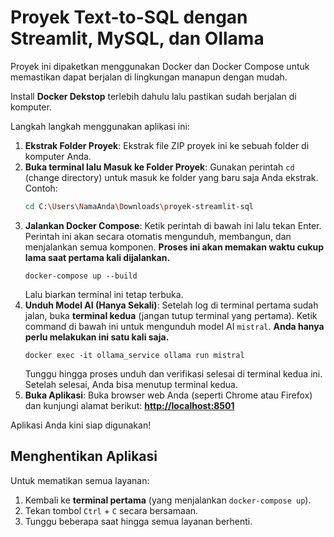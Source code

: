 # Proyek Text-to-SQL dengan Streamlit, MySQL, dan Ollama

Proyek ini dipaketkan menggunakan Docker dan Docker Compose untuk memastikan dapat berjalan di lingkungan manapun dengan mudah.

Install **Docker Dekstop** terlebih dahulu lalu pastikan sudah berjalan di komputer.

Langkah langkah menggunakan aplikasi ini:
1.  **Ekstrak Folder Proyek**: Ekstrak file ZIP proyek ini ke sebuah folder di komputer Anda.
2.  **Buka terminal lalu Masuk ke Folder Proyek**: Gunakan perintah `cd` (change directory) untuk masuk ke folder yang baru saja Anda ekstrak. Contoh:
    ```bash
    cd C:\Users\NamaAnda\Downloads\proyek-streamlit-sql
    ```
4.  **Jalankan Docker Compose**: Ketik perintah di bawah ini lalu tekan Enter. Perintah ini akan secara otomatis mengunduh, membangun, dan menjalankan semua komponen.
    **Proses ini akan memakan waktu cukup lama saat pertama kali dijalankan.**
    ```
    docker-compose up --build
    ```
    Lalu biarkan terminal ini tetap terbuka.
5.  **Unduh Model AI (Hanya Sekali)**: Setelah log di terminal pertama sudah jalan, buka **terminal kedua** (jangan tutup terminal yang pertama). Ketik command di bawah ini untuk mengunduh model AI `mistral`.
    **Anda hanya perlu melakukan ini satu kali saja.**
    ```
    docker exec -it ollama_service ollama run mistral
    ```
    Tunggu hingga proses unduh dan verifikasi selesai di terminal kedua ini. Setelah selesai, Anda bisa menutup terminal kedua.
6.  **Buka Aplikasi**: Buka browser web Anda (seperti Chrome atau Firefox) dan kunjungi alamat berikut:
    [**http://localhost:8501**](http://localhost:8501)

Aplikasi Anda kini siap digunakan!

## Menghentikan Aplikasi
Untuk mematikan semua layanan:

1.  Kembali ke **terminal pertama** (yang menjalankan `docker-compose up`).
2.  Tekan tombol `Ctrl` + `C` secara bersamaan.
3.  Tunggu beberapa saat hingga semua layanan berhenti.